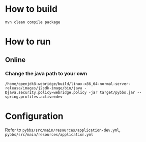 # How to build

```shell
mvn clean compile package
```

# How to run

## Online

### Change the java path to your own
```shell
/home/openjdk8-webridge/build/linux-x86_64-normal-server-release/images/j2sdk-image/bin/java -Djava.security.policy=webridge.policy -jar target/pybbs.jar --spring.profiles.active=dev
```

# Configuration

Refer to `pybbs/src/main/resources/application-dev.yml`, `pybbs/src/main/resources/application.yml`